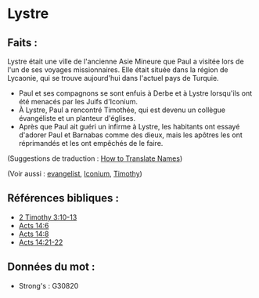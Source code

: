 # Lystre

## Faits :

Lystre était une ville de l'ancienne Asie Mineure que Paul a visitée lors de l'un de ses voyages missionnaires. Elle était située dans la région de Lycaonie, qui se trouve aujourd'hui dans l'actuel pays de Turquie.

* Paul et ses compagnons se sont enfuis à Derbe et à Lystre lorsqu'ils ont été menacés par les Juifs d'Iconium.
* À Lystre, Paul a rencontré Timothée, qui est devenu un collègue évangéliste et un planteur d'églises.
* Après que Paul ait guéri un infirme à Lystre, les habitants ont essayé d'adorer Paul et Barnabas comme des dieux, mais les apôtres les ont réprimandés et les ont empêchés de le faire.

(Suggestions de traduction : [How to Translate Names](rc://en/ta/man/translate/translate-names))

(Voir aussi : [evangelist](../kt/evangelism.md), [Iconium](../names/iconium.md), [Timothy](../names/timothy.md))

## Références bibliques :

* [2 Timothy 3:10-13](rc://en/tn/help/2ti/03/10)
* [Acts 14:6](rc://en/tn/help/act/14/06)
* [Acts 14:8](rc://en/tn/help/act/14/08)
* [Acts 14:21-22](rc://en/tn/help/act/14/21)

## Données du mot :

* Strong's : G30820
